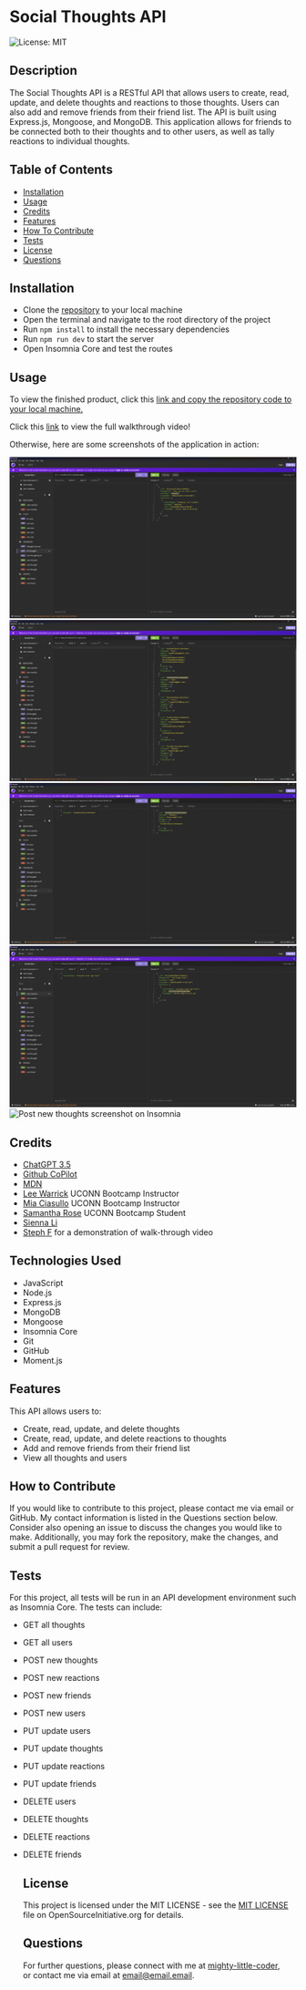 # Social Thoughts API
  ![License: MIT](https://img.shields.io/badge/License-MIT-yellow.svg)
  
  
  ## Description
  
  The Social Thoughts API is a RESTful API that allows users to create, read, update, and delete thoughts and reactions to those thoughts. Users can also add and remove friends from their friend list. The API is built using Express.js, Mongoose, and MongoDB. This application allows for friends to be connected both to their thoughts and to other users, as well as tally reactions to individual thoughts.
  
  
  ## Table of Contents
  
  - [Installation](#installation)
  - [Usage](#usage)
  - [Credits](#credits)
  - [Features](#features)
  - [How To Contribute](#how-to-contribute)
  - [Tests](#tests)
  - [License](#license)
  - [Questions](#questions)
  
  
  ## Installation
  - Clone the <a href="https://github.com/mighty-little-coder/Social_Thoughts_API">repository</a> to your local machine
  - Open the terminal and navigate to the root directory of the project
  - Run `npm install` to install the necessary dependencies
  - Run `npm run dev` to start the server
  - Open Insomnia Core and test the routes
  
  
  ## Usage
  To view the finished product, click this <a href="https://github.com/mighty-little-coder/Social_Thoughts_API">link and copy the repository code to your local machine.</a>
  
  Click this <a href="https://drive.google.com/file/d/1TNXIhS5C5f2pgE4TA_onYUU0VlyQUpHu/view?usp=drive_link">link</a> to view the full walkthrough video!

  Otherwise, here are some screenshots of the application in action:

  ![Get all thoughts screenshot on Insomnia](images/get_all_thoughts.png)
  ![Get all users screenshot on Insomnia](images/get_all_users.png)
  ![Post new friend screenshot on Insomnia](images/post_new_friend.png)
  ![Post new reactions screenshot on Insomnia](images/post_new_reaction.png)
  ![Post new thoughts screenshot on Insomnia](images/post_new_thought)


  ## Credits
  
  - <a href="https://chat.openai.com/">ChatGPT 3.5</a>
  - <a href="https://github.com/features/copilot?ef_id=_k_CjwKCAiAq4KuBhA6EiwArMAw1FOutqMK0saZxH8FwReh32EgrB9jOkJA2Gi0O3-RqIINbuOsOHKHhxoCfKwQAvD_BwE_k_&OCID=AIDcmmc3fhtaow_SEM__k_CjwKCAiAq4KuBhA6EiwArMAw1FOutqMK0saZxH8FwReh32EgrB9jOkJA2Gi0O3-RqIINbuOsOHKHhxoCfKwQAvD_BwE_k_&gad_source=1&gclid=CjwKCAiAq4KuBhA6EiwArMAw1FOutqMK0saZxH8FwReh32EgrB9jOkJA2Gi0O3-RqIINbuOsOHKHhxoCfKwQAvD_BwE">Github CoPilot</a>
  - <a href="https://developer.mozilla.org/en-US/">MDN</a>
  - <a href="https://leewarrick.com/">Lee Warrick</a> UCONN Bootcamp Instructor
  - <a href="https://github.com/miacias">Mia Ciasullo</a> UCONN Bootcamp Instructor
  - <a href="https://github.com/samanthashleyrose">Samantha Rose</a> UCONN Bootcamp Student
  - <a href="https://github.com/siennameow">Sienna Li</a>
  - <a href="https://youtu.be/Ull3rMOP3s8?si=_EN9gIqz5sWd64pR">Steph F</a> for a demonstration of walk-through video
  
  ## Technologies Used

  - JavaScript
  - Node.js
  - Express.js
  - MongoDB
  - Mongoose
  - Insomnia Core
  - Git
  - GitHub
  - Moment.js


  ## Features
  
  This API allows users to:
  - Create, read, update, and delete thoughts
  - Create, read, update, and delete reactions to thoughts
  - Add and remove friends from their friend list
  - View all thoughts and users
  
  
  ## How to Contribute
  
  If you would like to contribute to this project, please contact me via email or GitHub. My contact information is listed in the Questions section below.
  </br>
  Consider also opening an issue to discuss the changes you would like to make. Additionally, you may fork the repository, make the changes, and submit a pull request for review.
  
  ## Tests
  
For this project, all tests will be run in an API development environment such as Insomnia Core. The tests can include:
- GET all thoughts
- GET all users
- POST new thoughts
- POST new reactions
- POST new friends
- POST new users
- PUT update users
- PUT update thoughts
- PUT update reactions
- PUT update friends
- DELETE users
- DELETE thoughts
- DELETE reactions
- DELETE friends
  
  
  ## License
  
  This project is licensed under the MIT LICENSE - see the <a href="https://opensource.org/licenses/MIT">MIT LICENSE</a> file on OpenSourceInitiative.org for details.
  
  
  ## Questions
  
  For further questions, please connect with me at <a href="https://github.com/mighty-little-coder">mighty-little-coder</a>,<br>
  or contact me via email at <a href="email@email.email">email@email.email</a>.